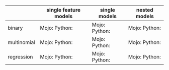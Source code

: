 |             	| single feature models 	| single models 	| nested models 	|
|-------------	|-----------------------	|---------------	|---------------	|
| binary      	| Mojo: Python:         	| Mojo: Python: 	| Mojo: Python: 	|
| multinomial 	| Mojo: Python:         	| Mojo: Python: 	| Mojo: Python: 	|
| regression  	| Mojo: Python:         	| Mojo: Python: 	| Mojo: Python: 	|
